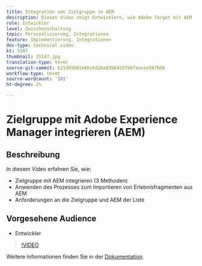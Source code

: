 ```yaml
---
title: Integration von Zielgruppe in AEM
description: Dieses Video zeigt Entwicklern, wie Adobe Target mit AEM (3 Methoden) integriert werden kann. Entwickler erfahren, wie Sie den Vorgang anwenden, um Erlebnisfragmente aus AEM zu importieren, und lernen die Anforderungen an die Zielgruppe und AEM Integration kennen.
role: Entwickler
level: Zwischenschaltung
topic: Personalisierung, Integrationen
feature: Implementierung, Integrationen
doc-type: technical video
kt: 5387
thumbnail: 35147.jpg
translation-type: tm+mt
source-git-commit: b21d69b01e6bc6d2ba93b6425f86feacee567b06
workflow-type: tm+mt
source-wordcount: '101'
ht-degree: 2%

---
```



# Zielgruppe mit Adobe Experience Manager integrieren (AEM)

## Beschreibung

In diesem Video erfahren Sie, wie:

* Zielgruppe mit AEM integrieren (3 Methoden)
* Anwenden des Prozesses zum Importieren von Erlebnisfragmenten aus AEM
* Anforderungen an die Zielgruppe und AEM der Liste

## Vorgesehene Audience

* Entwickler

>[!VIDEO](https://video.tv.adobe.com/v/35147/?quality=12)

Weitere Informationen finden Sie in der [Dokumentation](https://docs.adobe.com/content/help/en/target/using/experiences/offers/aem-experience-fragments.html).
